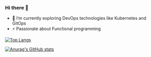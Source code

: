 ### Hi there 👋

- 🌱 I’m currently exploring DevOps technologies like Kubernetes and GitOps
- ⚡ Passionate about Functional programming

[![Top Langs](https://github-readme-stats.vercel.app/api/top-langs/?username=voodoo-patch&theme=dark&layout=compact)](https://github.com/anuraghazra/github-readme-stats)

[![Anurag's GitHub stats](https://github-readme-stats.vercel.app/api?username=voodoo-patch&theme=dark&hide_rank=true&show_icons=true&count_private=true)](https://github.com/anuraghazra/github-readme-stats)

